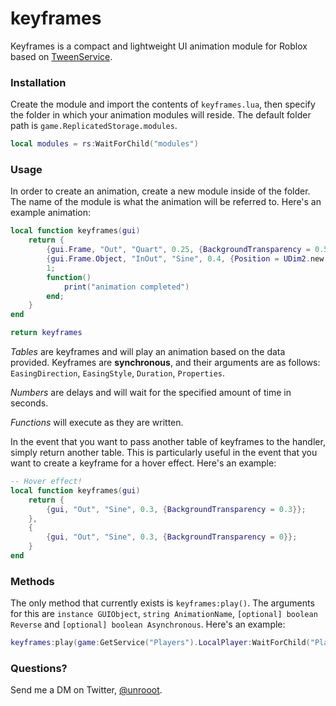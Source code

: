 # keyframes
Keyframes is a compact and lightweight UI animation module for Roblox based on [TweenService](https://developer.roblox.com/en-us/api-reference/class/TweenService).

### Installation
Create the module and import the contents of ``keyframes.lua``, then specify the folder in which your animation modules will reside. The default folder path is ``game.ReplicatedStorage.modules``.

```lua
local modules = rs:WaitForChild("modules")
```

### Usage
In order to create an animation, create a new module inside of the folder. The name of the module is what the animation will be referred to. Here's an example animation:

```lua
local function keyframes(gui)
	return {
		{gui.Frame, "Out", "Quart", 0.25, {BackgroundTransparency = 0.5, Size = UDim2.new(0.5, 0, 0.5, 0)}};
		{gui.Frame.Object, "InOut", "Sine", 0.4, {Position = UDim2.new(0.5, 0, 0.5, 0)}};
		1;
		function()
			print("animation completed")
		end;
	}
end

return keyframes
```

*Tables* are keyframes and will play an animation based on the data provided. Keyframes are **synchronous**, and their arguments are as follows: ``EasingDirection``, ``EasingStyle``, ``Duration``, ``Properties``.

*Numbers* are delays and will wait for the specified amount of time in seconds.

*Functions* will execute as they are written.

In the event that you want to pass another table of keyframes to the handler, simply return another table. This is particularly useful in the event that you want to create a keyframe for a hover effect. Here's an example:

```lua
-- Hover effect!
local function keyframes(gui)
	return {
		{gui, "Out", "Sine", 0.3, {BackgroundTransparency = 0.3}};
	},
	{
		{gui, "Out", "Sine", 0.3, {BackgroundTransparency = 0}};
	}
end
```

### Methods
The only method that currently exists is ``keyframes:play()``. The arguments for this are ``instance GUIObject``, ``string AnimationName``, ``[optional] boolean Reverse`` and ``[optional] boolean Asynchronous``. Here's an example:

```lua
keyframes:play(game:GetService("Players").LocalPlayer:WaitForChild("PlayerGui").ScreenGui, "animationName", false, true)
```

### Questions?
Send me a DM on Twitter, [@unrooot](https://twitter.com/unrooot).

